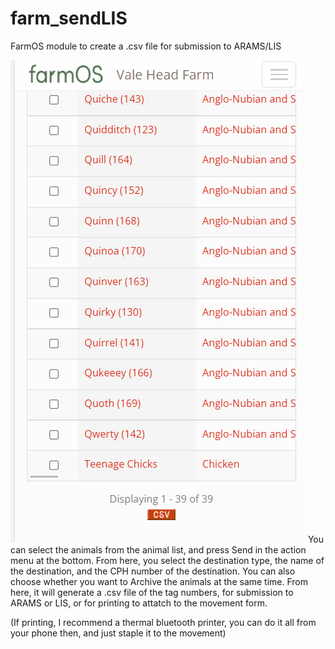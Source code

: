 # farm_sendLIS
 FarmOS module to create a .csv file for submission to ARAMS/LIS 
 
![Animation to show the functionality](MovementSenderGif.gif)
You can select the animals from the animal list, and press Send in the action menu at the bottom.
From here, you select the destination type, the name of the destination, and the CPH number of the destination.
You can also choose whether you want to Archive the animals at the same time.
From here, it will generate a .csv file of the tag numbers, for submission to ARAMS or LIS, or for printing to attatch to the movement form.

(If printing, I recommend a thermal bluetooth printer, you can do it all from your phone then, and just staple it to the movement)
